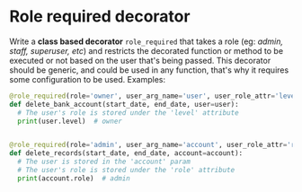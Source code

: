 # Role required decorator

Write a **class based decorator** `role_required` that takes a role (eg: _admin, staff, superuser, etc_) and restricts the decorated function or method to be executed or not based on the user that's being passed. This decorator should be generic, and could be used in any function, that's why it requires some configuration to be used. Examples:

```python
@role_required(role='owner', user_arg_name='user', user_role_attr='level')
def delete_bank_account(start_date, end_date, user=user):
  # The user's role is stored under the 'level' attribute
  print(user.level)  # owner


@role_required(role='admin', user_arg_name='account', user_role_attr='role')
def delete_records(start_date, end_date, account=account):
  # The user is stored in the 'account' param
  # The user's role is stored under the 'role' attribute
  print(account.role)  # admin
```
